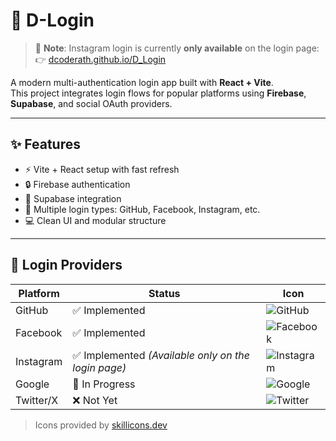 # 🔐 D-Login

> 📍 **Note**: Instagram login is currently **only available** on the login page:  
> 👉 [dcoderath.github.io/D_Login](https://dcoderath.github.io/D_Login)

A modern multi-authentication login app built with **React + Vite**.  
This project integrates login flows for popular platforms using **Firebase**, **Supabase**, and social OAuth providers.

---

## ✨ Features

- ⚡ Vite + React setup with fast refresh  
- 🔒 Firebase authentication  
- 🌊 Supabase integration  
- 🔗 Multiple login types: GitHub, Facebook, Instagram, etc.  
- 💻 Clean UI and modular structure  

---

## 🔑 Login Providers

| Platform     | Status                                                | Icon |
|--------------|-------------------------------------------------------|------|
| GitHub       | ✅ Implemented                                        | ![GitHub](https://skillicons.dev/icons?i=github) |
| Facebook     | ✅ Implemented                                        | ![Facebook](https://skillicons.dev/icons?i=facebook) |
| Instagram    | ✅ Implemented *(Available only on the login page)*   | ![Instagram](https://skillicons.dev/icons?i=instagram) |
| Google       | 🚧 In Progress                                        | ![Google](https://skillicons.dev/icons?i=google) |
| Twitter/X    | ❌ Not Yet                                            | ![Twitter](https://skillicons.dev/icons?i=twitter) |

> Icons provided by [skillicons.dev](https://skillicons.dev)

